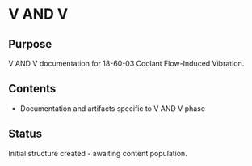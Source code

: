 # V AND V

## Purpose
V AND V documentation for 18-60-03 Coolant Flow-Induced Vibration.

## Contents
- Documentation and artifacts specific to V AND V phase

## Status
Initial structure created - awaiting content population.
